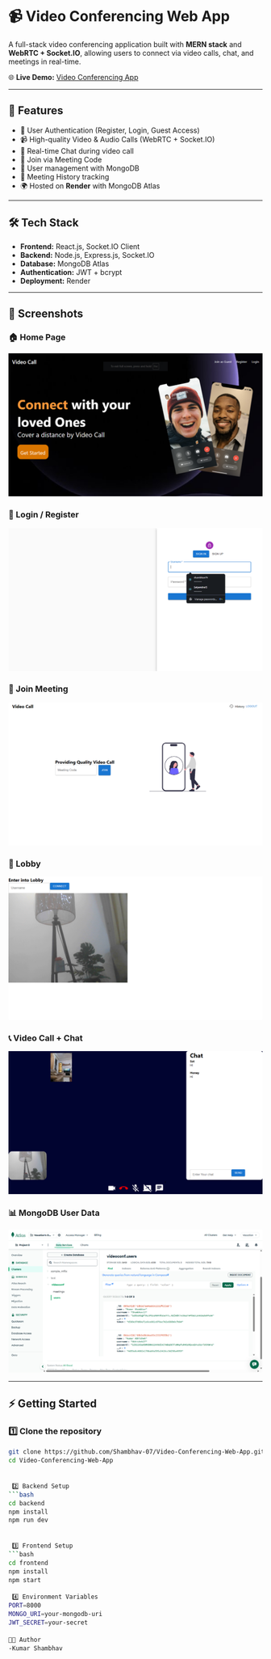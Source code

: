 # 📹 Video Conferencing Web App

A full-stack video conferencing application built with **MERN stack** and **WebRTC + Socket.IO**, allowing users to connect via video calls, chat, and meetings in real-time.  

🌐 **Live Demo:** [Video Conferencing App](https://video-conferencing-web-app-1.onrender.com)

---

## 🚀 Features
- 🔐 User Authentication (Register, Login, Guest Access)
- 📹 High-quality Video & Audio Calls (WebRTC + Socket.IO)
- 💬 Real-time Chat during video call
- 🎥 Join via Meeting Code
- 👤 User management with MongoDB
- 📜 Meeting History tracking
- 🌍 Hosted on **Render** with MongoDB Atlas

---

## 🛠️ Tech Stack
- **Frontend:** React.js, Socket.IO Client  
- **Backend:** Node.js, Express.js, Socket.IO  
- **Database:** MongoDB Atlas  
- **Authentication:** JWT + bcrypt  
- **Deployment:** Render  

---

## 📸 Screenshots  

### 🏠 Home Page  
![Home Page](./screenshots/Screenshot1.png)

### 🔐 Login / Register  
![Login Page](./screenshots/Screenshot2.png)

### 🎥 Join Meeting  
![Join Meeting](./screenshots/Screenshot3.png)

### 🚪 Lobby  
![Lobby](./screenshots/Screenshot4.png)

### 📞 Video Call + Chat  
![Video Call](./screenshots/Screenshot5.png)

### 📊 MongoDB User Data  
![MongoDB Users](./screenshots/Screenshot6.png)

---

## ⚡ Getting Started

### 1️⃣ Clone the repository
```bash
git clone https://github.com/Shambhav-07/Video-Conferencing-Web-App.git
cd Video-Conferencing-Web-App


 2️⃣ Backend Setup
```bash
cd backend
npm install
npm run dev


 3️⃣ Frontend Setup
```bash
cd frontend
npm install
npm start

 4️⃣ Environment Variables
PORT=8000
MONGO_URI=your-mongodb-uri
JWT_SECRET=your-secret

👨‍💻 Author
-Kumar Shambhav